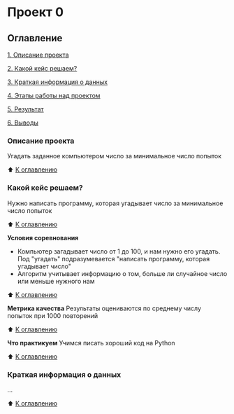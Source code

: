 # Проект 0

## Оглавление
[1. Описание проекта](https://github.com/darksun373/sf_data_science/tree/main/project%200/README_project_0.md#Описание-проекта)

[2. Какой кейс решаем?](https://github.com/darksun373/sf_data_science/tree/main/project%200/README_project_0.md#Какой-кейс-решаем)

[3. Краткая информация о данных](https://github.com/darksun373/sf_data_science/tree/main/project%200/README_project_0.md#Краткая-информация-о-данных)

[4. Этапы работы над проектом](https://github.com/darksun373/sf_data_science/tree/main/project%200/README_project_0.md#Этапы-работы-над-проектом)

[5. Результат](https://github.com/darksun373/sf_data_science/tree/main/project%200/README_project_0.md#Результат)

[6. Выводы](https://github.com/darksun373/sf_data_science/tree/main/project%200/README_project_0.md#Выводы)


### Описание проекта
Угадать заданное компьютером число за минимальное число попыток

:arrow_up: [К оглавлению](https://github.com/darksun373/sf_data_science/tree/main/project%200/README_project_0.md#Оглавление)

### Какой кейс решаем?
Нужно написать программу, которая угадывает число за минимальное число попыток

:arrow_up: [К оглавлению](https://github.com/darksun373/sf_data_science/tree/main/project%200/README_project_0.md#Оглавление)


**Условия соревнования**
- Компьютер загадывает число от 1 до 100, и нам нужно его угадать. Под "угадать" подразумевается "написать программу, которая угадывает число"
- Алгоритм учитывает информацию о том, больше ли случайное число или меньше нужного нам

:arrow_up: [К оглавлению](https://github.com/darksun373/sf_data_science/tree/main/project%200/README_project_0.md#Оглавление)


**Метрика качества**
Результаты оцениваются по среднему числу попыток при 1000 повторений

:arrow_up: [К оглавлению](https://github.com/darksun373/sf_data_science/tree/main/project%200/README_project_0.md#Оглавление)


**Что практикуем**
Учимся писать хороший код на Python

:arrow_up: [К оглавлению](https://github.com/darksun373/sf_data_science/tree/main/project%200/README_project_0.md#Оглавление)


### Краткая информация о данных
...

:arrow_up: [К оглавлению](https://github.com/darksun373/sf_data_science/tree/main/project%200/README_project_0.md#Оглавление)
